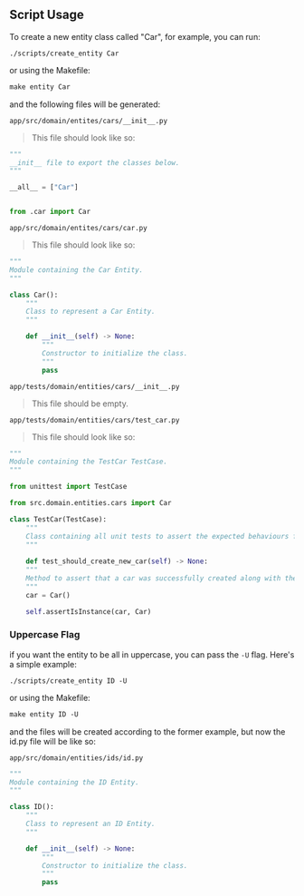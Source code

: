 ## Script Usage

To create a new entity class called "Car", for example, you can run:

```shell
./scripts/create_entity Car
```

or using the Makefile:

```Makefile
make entity Car
```

and the following files will be generated:

`app/src/domain/entites/cars/__init__.py`

> This file should look like so:

```python
"""
__init__ file to export the classes below.
"""

__all__ = ["Car"]


from .car import Car
```

`app/src/domain/entites/cars/car.py`

> This file should look like so:

```python
"""
Module containing the Car Entity.
"""

class Car():
    """
    Class to represent a Car Entity.
    """

    def __init__(self) -> None:
        """
        Constructor to initialize the class.
        """
        pass
```

`app/tests/domain/entities/cars/__init__.py`

> This file should be empty.

`app/tests/domain/entities/cars/test_car.py`

> This file should look like so:


```python
"""
Module containing the TestCar TestCase.
"""

from unittest import TestCase

from src.domain.entities.cars import Car

class TestCar(TestCase):
    """
    Class containing all unit tests to assert the expected behaviours from the Car Entity.
    """
    
    def test_should_create_new_car(self) -> None:
    """
    Method to assert that a car was successfully created along with the needed parameters.
    """
    car = Car()

    self.assertIsInstance(car, Car)
```

### Uppercase Flag

if you want the entity to be all in uppercase, you can pass the `-U` flag. Here's a simple example:

```shell
./scripts/create_entity ID -U
```

or using the Makefile:

```Makefile
make entity ID -U
```

and the files will be created according to the former example, but now the id.py file will be like so:

`app/src/domain/entities/ids/id.py`

```python
"""
Module containing the ID Entity.
"""

class ID():
    """
    Class to represent an ID Entity.
    """

    def __init__(self) -> None:
        """
        Constructor to initialize the class.
        """
        pass
```
